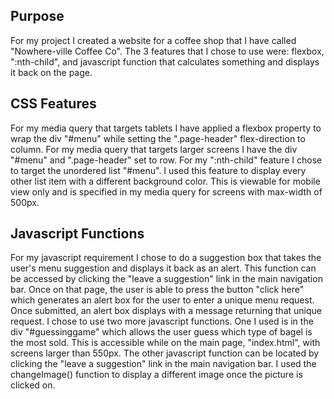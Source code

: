 ## Purpose
For my project I created a website for a coffee shop that I have called "Nowhere-ville Coffee Co". The 3 features that I chose to use were: flexbox, ":nth-child", and javascript function that calculates something and displays it back on the page. 
## CSS Features
For my media query that targets tablets I have applied a flexbox property to wrap the div "#menu" while setting the ".page-header" flex-direction to column. For my media query that targets larger screens I have the div "#menu" and ".page-header" set to row. 
For my ":nth-child" feature I chose to target the unordered list "#menu". I used this feature to display every other list item with a different background color. This is viewable for mobile view only and is specified in my media query for screens with max-width of 500px. 
## Javascript Functions
For my javascript requirement I chose to do a suggestion box that takes the user's menu suggestion and displays it back as an alert. This function can be accessed by clicking the "leave a suggestion" link in the main navigation bar. Once on that page, the user is able to press the button "click here" which generates an alert box for the user to enter a unique menu request. Once submitted, an alert box displays with a message returning that unique request.
I chose to use two more javascript functions. One I used is in the div "#guessinggame" which allows the user guess which type of bagel is the most sold. This is accessible while on the main page, "index.html", with screens larger than 550px. The other javascript function can be located by clicking the "leave a suggestion" link in the main navigation bar. I used the changeImage() function to display a different image once the picture is clicked on.